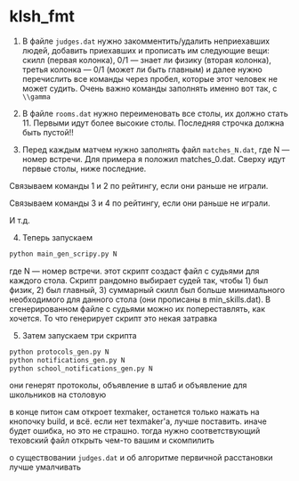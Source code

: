 # klsh_fmt

1. В файле `judges.dat` нужно закомментить/удалить неприехавших людей,
добавить приехавших и прописать им следующие вещи: скилл (первая колонка),
0/1 — знает ли физику (вторая колонка), третья колонка — 0/1 (может ли быть главным) и далее нужно перечислить все команды через пробел, которые этот человек не может судить.
Очень важно команды заполнять именно вот так, с `\\gamma`

2. В файле `rooms.dat` нужно переименовать все столы, их должно стать 11.
Первыми идут более высокие столы. Последняя строчка должна быть пустой!!

3. Перед каждым матчем нужно заполнять файл `matches_N.dat`, где N — номер встречи. Для примера я положил matches_0.dat. Сверху идут первые столы, ниже последние.

Связываем команды 1 и 2 по рейтингу, если они раньше не играли.

Связываем команды 3 и 4 по рейтингу, если они раньше не играли.

И т.д.


4. Теперь запускаем
```bash
python main_gen_scripy.py N
```
где N — номер встречи. этот скрипт создаст файл с судьями для каждого стола. Скрипт рандомно выбирает судей так, чтобы 1) был физик, 2) был главный, 3) суммарный скилл был больше минимального необходимого для данного стола (они прописаны в min_skills.dat). В сгенерированном файле с судьями можно их попереставлять, как хочется. То что генерирует скрипт это некая затравка

5.  Затем запускаем три скрипта
```bash
python protocols_gen.py N
python notifications_gen.py N
python school_notifications_gen.py N
```

они генерят протоколы, объявление в штаб и объявление для школьников на столовую

в конце питон сам откроет texmaker, останется только нажать на кнопочку build, и всё. если нет texmaker'a, лучше поставить. иначе будет ошибка, но это не страшно. тогда нужно соответствующий теховский файл открыть чем-то вашим и скомпилить


о существовании `judges.dat` и об алгоритме первичной расстановки лучше умалчивать
